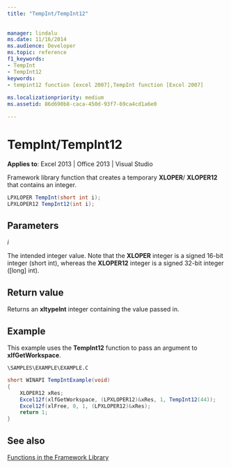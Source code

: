 ```yaml
---
title: "TempInt/TempInt12"
 
 
manager: lindalu
ms.date: 11/16/2014
ms.audience: Developer
ms.topic: reference
f1_keywords:
- TempInt
- TempInt12
keywords:
- tempint12 function [excel 2007],TempInt function [Excel 2007]
 
ms.localizationpriority: medium
ms.assetid: 86d690b8-caca-450d-93f7-69ca4cd1a6e0

---
```


# TempInt/TempInt12

 **Applies to**: Excel 2013 | Office 2013 | Visual Studio 
  
Framework library function that creates a temporary **XLOPER**/ **XLOPER12** that contains an integer. 
  
```cs
LPXLOPER TempInt(short int i);
LPXLOPER12 TempInt12(int i);
```

## Parameters

 _i_
  
The intended integer value. Note that the **XLOPER** integer is a signed 16-bit integer (short int), whereas the **XLOPER12** integer is a signed 32-bit integer ([long] int). 
  
## Return value

Returns an **xltypeInt** integer containing the value passed in. 
  
## Example

This example uses the **TempInt12** function to pass an argument to **xlfGetWorkspace**.
  
 `\SAMPLES\EXAMPLE\EXAMPLE.C`
  
```cs
short WINAPI TempIntExample(void)
{
    XLOPER12 xRes;
    Excel12f(xlfGetWorkspace, (LPXLOPER12)&xRes, 1, TempInt12(44));
    Excel12f(xlFree, 0, 1, (LPXLOPER12)&xRes);
    return 1;
}
```

## See also



[Functions in the Framework Library](functions-in-the-framework-library.md)

